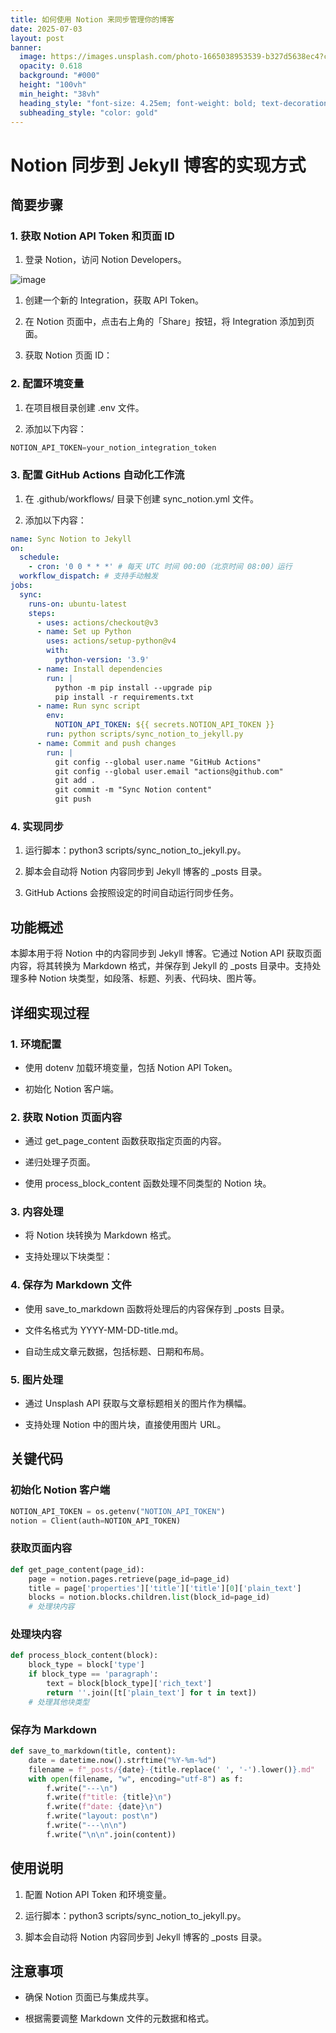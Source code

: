 ```yaml
---
title: 如何使用 Notion 来同步管理你的博客
date: 2025-07-03
layout: post
banner:
  image: https://images.unsplash.com/photo-1665038953539-b327d5638ec4?crop=entropy&cs=tinysrgb&fit=max&fm=jpg&ixid=M3w2OTIwMzJ8MHwxfHJhbmRvbXx8fHx8fHx8fDE3NTE1MTI4ODZ8&ixlib=rb-4.1.0&q=80&w=1080
  opacity: 0.618
  background: "#000"
  height: "100vh"
  min_height: "38vh"
  heading_style: "font-size: 4.25em; font-weight: bold; text-decoration: underline"
  subheading_style: "color: gold"
---
```


# Notion 同步到 Jekyll 博客的实现方式

## 简要步骤

### 1. 获取 Notion API Token 和页面 ID

1. 登录 Notion，访问 Notion Developers。

![image](https://prod-files-secure.s3.us-west-2.amazonaws.com/a7a0cc5a-89b9-4cda-8686-1fba0ca52f40/d19c1afe-dea5-4312-9333-786b0ba83054/image.png?X-Amz-Algorithm=AWS4-HMAC-SHA256&X-Amz-Content-Sha256=UNSIGNED-PAYLOAD&X-Amz-Credential=ASIAZI2LB4665BIKS3NH%2F20250703%2Fus-west-2%2Fs3%2Faws4_request&X-Amz-Date=20250703T032126Z&X-Amz-Expires=3600&X-Amz-Security-Token=IQoJb3JpZ2luX2VjEAMaCXVzLXdlc3QtMiJHMEUCIQCQQ7UbkPx4Q4ACXZ4AzVccGRzVUM9UBtMh4jX2Hb5YlAIgKqZchFOWyGrB2L8pFL016NdnkSsiCw95cjCVSVo6rUgqiAQI%2FP%2F%2F%2F%2F%2F%2F%2F%2F%2F%2FARAAGgw2Mzc0MjMxODM4MDUiDKqGL5YMBd7UTIhegSrcA5UUachG%2FZu3rgTlh2akJGA3yVrhnU0zyxmoITu5IS5rSH5sCEKLi2j9LucYplBHomWwAHhvfycI9xzZwyjO8djgLSAtADKOQIKXmMtk1Z0LRWcOWRDI4NFrEry%2BWU6e34D%2F7DekLYKaBF6N9nQUAZwLcVJRsH8w2ArOM8bVm30fex8ZhS9IOYB858HDAirf53xHd4gYWmcJTcwZ9zXVRWRDWpl0LIhRsy7qAodQpMijKmlM%2BRYsilYuWUze7yuPBMtMoF%2FKoS7TRMrM%2F1wqkjQ5gKRD4ctJU4t8v024NBDK5POKhq5oL2xJ9O%2F%2BWERvWwFo1Enzl2AeTFRvFH061MGMc%2FbByeE6Vv2SDe2M02ScuT%2F1%2FmYJ%2FkwfToSEUR9bKd0tPsKIaAY10cyGwO8n4dU0ABGJBEqht9F3MFzPchXSjSpikv1ICgZReordRTxshPELHd6FDXKsgXatvU4XoVOCQI1ga4V2jsMQtqxgzUd6IxL9R74mIiY43ivYEzqBLY8P1REarAgGZLj1vR5KwEQQJ7Avxa0asDIr154%2B5yO7PrmorqZNmZJygCqhKdEj4b0a1UEj0YYJpxQUi%2Bn%2BTBcznT4gTpKhE0OSLXxUIOxswPVFZKaT9%2B9CTMKIMNnbl8MGOqUBM0VkiXEulZPrCQjxH60kd98R%2BagKFM0AXisj21P6JMIFNjCF7W%2BLHQBHq6pZUuxQ0%2FGU6AwKFx4%2BcDDNZFf%2BHOpbEsrqN%2FYIGGyW5n0%2F8%2FgWncSp%2BNPOpwpdADnSgvRKmta6lBhGg%2Fhtngcwt5QiqJjkxajwhjm9DW5PyceuiDAr%2Fni8tYtX1l9y7h6du0SQ0Ow4CopAYEsFurATmJ2OXMMWUmF0&X-Amz-Signature=8f62859ed040609593e68ae993ae01657d4de8c5144c28d8fd1969463db8123f&X-Amz-SignedHeaders=host&x-amz-checksum-mode=ENABLED&x-id=GetObject)

1. 创建一个新的 Integration，获取 API Token。

1. 在 Notion 页面中，点击右上角的「Share」按钮，将 Integration 添加到页面。

1. 获取 Notion 页面 ID：


### 2. 配置环境变量

1. 在项目根目录创建 .env 文件。

1. 添加以下内容：

```javascript
NOTION_API_TOKEN=your_notion_integration_token
```

### 3. 配置 GitHub Actions 自动化工作流

1. 在 .github/workflows/ 目录下创建 sync_notion.yml 文件。

1. 添加以下内容：

```yaml
name: Sync Notion to Jekyll
on:
  schedule:
    - cron: '0 0 * * *' # 每天 UTC 时间 00:00（北京时间 08:00）运行
  workflow_dispatch: # 支持手动触发
jobs:
  sync:
    runs-on: ubuntu-latest
    steps:
      - uses: actions/checkout@v3
      - name: Set up Python
        uses: actions/setup-python@v4
        with:
          python-version: '3.9'
      - name: Install dependencies
        run: |
          python -m pip install --upgrade pip
          pip install -r requirements.txt
      - name: Run sync script
        env:
          NOTION_API_TOKEN: ${{ secrets.NOTION_API_TOKEN }}
        run: python scripts/sync_notion_to_jekyll.py
      - name: Commit and push changes
        run: |
          git config --global user.name "GitHub Actions"
          git config --global user.email "actions@github.com"
          git add .
          git commit -m "Sync Notion content"
          git push
```

### 4. 实现同步

1. 运行脚本：python3 scripts/sync_notion_to_jekyll.py。

1. 脚本会自动将 Notion 内容同步到 Jekyll 博客的 _posts 目录。

1. GitHub Actions 会按照设定的时间自动运行同步任务。

## 功能概述

本脚本用于将 Notion 中的内容同步到 Jekyll 博客。它通过 Notion API 获取页面内容，将其转换为 Markdown 格式，并保存到 Jekyll 的 _posts 目录中。支持处理多种 Notion 块类型，如段落、标题、列表、代码块、图片等。

## 详细实现过程

### 1. 环境配置

- 使用 dotenv 加载环境变量，包括 Notion API Token。

- 初始化 Notion 客户端。

### 2. 获取 Notion 页面内容

- 通过 get_page_content 函数获取指定页面的内容。

- 递归处理子页面。

- 使用 process_block_content 函数处理不同类型的 Notion 块。

### 3. 内容处理

- 将 Notion 块转换为 Markdown 格式。

- 支持处理以下块类型：


### 4. 保存为 Markdown 文件

- 使用 save_to_markdown 函数将处理后的内容保存到 _posts 目录。

- 文件名格式为 YYYY-MM-DD-title.md。

- 自动生成文章元数据，包括标题、日期和布局。

### 5. 图片处理

- 通过 Unsplash API 获取与文章标题相关的图片作为横幅。

- 支持处理 Notion 中的图片块，直接使用图片 URL。

## 关键代码

### 初始化 Notion 客户端

```python
NOTION_API_TOKEN = os.getenv("NOTION_API_TOKEN")
notion = Client(auth=NOTION_API_TOKEN)
```

### 获取页面内容

```python
def get_page_content(page_id):
    page = notion.pages.retrieve(page_id=page_id)
    title = page['properties']['title']['title'][0]['plain_text']
    blocks = notion.blocks.children.list(block_id=page_id)
    # 处理块内容
```

### 处理块内容

```python
def process_block_content(block):
    block_type = block['type']
    if block_type == 'paragraph':
        text = block[block_type]['rich_text']
        return ''.join([t['plain_text'] for t in text])
    # 处理其他块类型
```

### 保存为 Markdown

```python
def save_to_markdown(title, content):
    date = datetime.now().strftime("%Y-%m-%d")
    filename = f"_posts/{date}-{title.replace(' ', '-').lower()}.md"
    with open(filename, "w", encoding="utf-8") as f:
        f.write("---\n")
        f.write(f"title: {title}\n")
        f.write(f"date: {date}\n")
        f.write("layout: post\n")
        f.write("---\n\n")
        f.write("\n\n".join(content))
```

## 使用说明

1. 配置 Notion API Token 和环境变量。

1. 运行脚本：python3 scripts/sync_notion_to_jekyll.py。

1. 脚本会自动将 Notion 内容同步到 Jekyll 博客的 _posts 目录。

## 注意事项

- 确保 Notion 页面已与集成共享。

- 根据需要调整 Markdown 文件的元数据和格式。